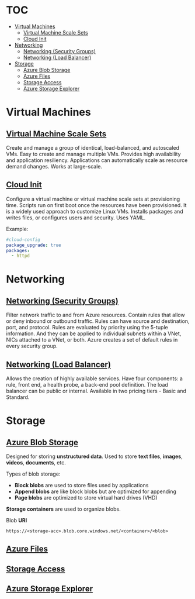 # TOC

- [Virtual Machines](#virtual-machines)
  - [Virtual Machine Scale Sets](#virtual-machine-scale-sets)
  - [Cloud Init](#cloud-init)
- [Networking](#networking)
  - [Networking (Security Groups)](#networking-security-groups)
  - [Networking (Load Balancer)](#networking-load-balancer)
- [Storage](#storage)
  - [Azure Blob Storage](#azure-blob-storage)
  - [Azure Files](#azure-files)
  - [Storage Access](#storage-access)
  - [Azure Storage Explorer](#azure-storage-explorer)

# Virtual Machines

## [Virtual Machine Scale Sets](https://docs.microsoft.com/en-us/azure/virtual-machine-scale-sets/)

Create and manage a group of identical, load-balanced, and autoscaled VMs. Easy to create and manage multiple VMs. Provides high availability and application resiliency. Applications can automatically scale as resource demand changes. Works at large-scale.

## [Cloud Init](https://docs.microsoft.com/en-us/azure/virtual-machines/linux/using-cloud-init)

Configure a virtual machine or virtual machine scale sets at provisioning time. Scripts run on first boot once the resources have been provisioned. It is a widely used approach to customize Linux VMs. Installs packages and writes files, or configures users and security. Uses YAML.

Example: 

```yaml
#cloud-config
package_upgrade: true
packages:
  - httpd
```

# Networking

## [Networking (Security Groups)](https://docs.microsoft.com/en-us/azure/virtual-network/security-overview)

Filter network traffic to and from Azure resources. Contain rules that allow or deny inbound or outbound traffic. Rules can have source and destination, port, and protocol. Rules are evaluated by priority using the 5-tuple information. And they can be applied to individual subnets within a VNet, NICs attached to a VNet, or both. Azure creates a set of default rules in every security group.

## [Networking (Load Balancer)](https://docs.microsoft.com/en-us/azure/load-balancer/)

Allows the creation of highly available services. Have four components: a rule, front end, a health probe, a back-end pool definition. The load balancer can be public or internal. Available in two pricing tiers - Basic and Standard.

# Storage

## [Azure Blob Storage](https://docs.microsoft.com/en-us/azure/storage/blobs/storage-blobs-introduction)

Designed for storing **unstructured data**. Used to store **text files**, **images**, **videos**, **documents**, etc. 

Types of blob storage: 

- **Block blobs** are used to store files used by applications
- **Append blobs** are like block blobs but are optimized for appending
- **Page blobs** are optimized to store virtual hard drives (VHD)

**Storage containers** are used to organize blobs.

Blob **URI**

```
https://<storage-acc>.blob.core.windows.net/<container>/<blob>
```

## [Azure Files](https://docs.microsoft.com/en-us/azure/storage/files/storage-files-introduction)

## [Storage Access](https://docs.microsoft.com/en-us/azure/storage/common/storage-account-manage)

## [Azure Storage Explorer](https://azure.microsoft.com/en-us/features/storage-explorer/)
